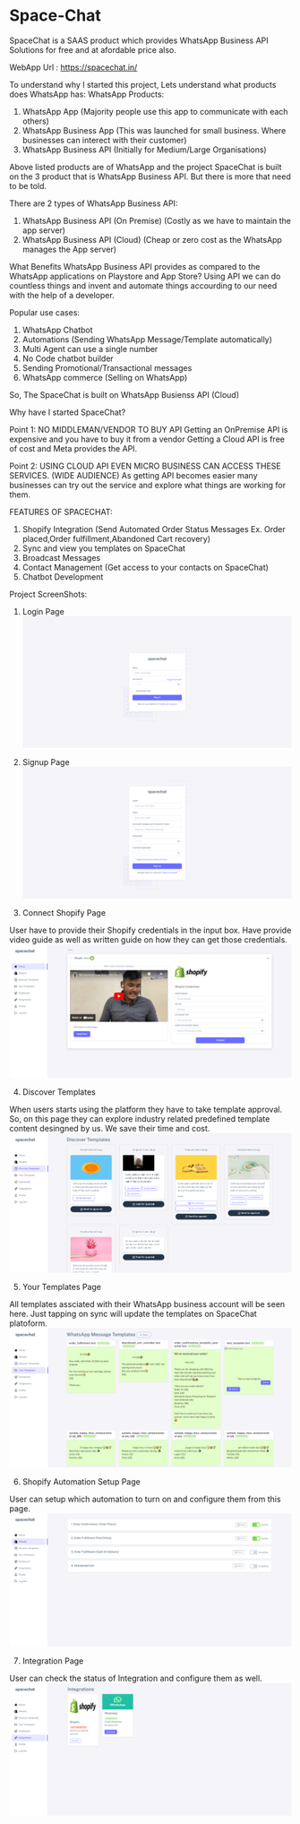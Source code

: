 # Space-Chat
SpaceChat is a SAAS product which provides WhatsApp Business API Solutions for free and at afordable price also.

WebApp Url : https://spacechat.in/

To understand why I started this project, Lets understand what products does WhatsApp has:
WhatsApp Products:
1. WhatsApp App (Majority people use this app to communicate with each others)
2. WhatsApp Business App (This was launched for small business. Where businesses can interect with their customer)
3. WhatsApp Business API (Initially for Medium/Large Organisations)

Above listed products are of WhatsApp and the project SpaceChat is built on the 3 product that is WhatsApp Business API.
But there is more that need to be told.

There are 2 types of WhatsApp Business API:
1. WhatsApp Business API (On Premise) (Costly as we have to maintain the app server)
2. WhatsApp Business API (Cloud) (Cheap or zero cost as the WhatsApp manages the App server)

What Benefits WhatsApp Business API provides as compared to the WhatsApp applications on Playstore and App Store?
Using API we can do countless things and invent and automate things accourding to our need with the help of a developer.

Popular use cases:
1. WhatsApp Chatbot
2. Automations (Sending WhatsApp Message/Template automatically)
3. Multi Agent can use a single number
4. No Code chatbot builder
5. Sending Promotional/Transactional messages
6. WhatsApp commerce (Selling on WhatsApp)


So, The SpaceChat is built on WhatsApp Busienss API (Cloud)

Why have I started SpaceChat?

Point 1:
NO MIDDLEMAN/VENDOR TO BUY API
Getting an OnPremise API is expensive and you have to buy it from a vendor
Getting a Cloud API is free of cost and Meta provides the API.

Point 2:
USING CLOUD API EVEN MICRO BUSINESS CAN ACCESS THESE SERVICES. (WIDE AUDIENCE)
As getting API becomes easier many businesses can try out the service and explore what things are working for them.


FEATURES OF SPACECHAT:
1. Shopify Integration (Send Automated Order Status Messages Ex. Order placed,Order fulfillment,Abandoned Cart recovery)
2. Sync and view you templates on SpaceChat
3. Broadcast Messages
4. Contact Management (Get access to your contacts on SpaceChat)
5. Chatbot Development

Project ScreenShots:
1. Login Page
![Login Page Screenshot](https://github.com/gshubham533/Space-Chat/blob/main/screenshots/login.png)

2. Signup Page
![Signup Page Screenshot](https://github.com/gshubham533/Space-Chat/blob/main/screenshots/singup.png)

3. Connect Shopify Page

  User have to provide their Shopify credentials in the input box. Have provide video guide as well as written guide on how they can get those credentials.
![Connect Shopify Page Screenshot](https://github.com/gshubham533/Space-Chat/blob/main/screenshots/setup.png)

4. Discover Templates

  When users starts using the platform they have to take template approval. So, on this page they can explore industry related predefined template content desingned by us. We save their time and cost.
 ![Discover Template Screenshot](https://github.com/gshubham533/Space-Chat/blob/main/screenshots/discover%20templates.png)
 
5. Your Templates Page

  All templates assciated with their WhatsApp business account will be seen here. Just tapping on sync will update the templates on SpaceChat platoform.
 ![Your Templates page screenshot](https://github.com/gshubham533/Space-Chat/blob/main/screenshots/Your%20Templates.png)
 
6. Shopify Automation  Setup Page

  User can setup which automation to turn on and configure them from this page.
 ![Shopify Automation  Setup Page Screenshot](https://github.com/gshubham533/Space-Chat/blob/main/screenshots/shopify.png)

7. Integration Page

  User can check the status of Integration and configure them as well.
![Integration page screenshot](https://github.com/gshubham533/Space-Chat/blob/main/screenshots/Integration.png)
